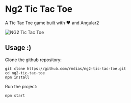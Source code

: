 # Ng2 Tic Tac Toe
A Tic Tac Toe game built with ❤️ and Angular2

![NG2 Tic Tac Toe](https://raw.githubusercontent.com/rmdias/ng2-tic-tac-toe/master/app/images/tictactoe.png) 

Usage :)
---------------- 
Clone the github repository:
    
    git clone https://github.com/rmdias/ng2-tic-tac-toe.git
    cd ng2-tic-tac-toe
    npm install

Run the project: 
    
    npm start